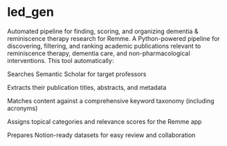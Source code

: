 # led_gen
Automated pipeline for finding, scoring, and organizing dementia &amp; reminiscence therapy research for Remme.
A Python-powered pipeline for discovering, filtering, and ranking academic publications relevant to reminiscence therapy, dementia care, and non-pharmacological interventions.
This tool automatically:

Searches Semantic Scholar for target professors

Extracts their publication titles, abstracts, and metadata

Matches content against a comprehensive keyword taxonomy (including acronyms)

Assigns topical categories and relevance scores for the Remme app

Prepares Notion-ready datasets for easy review and collaboration

